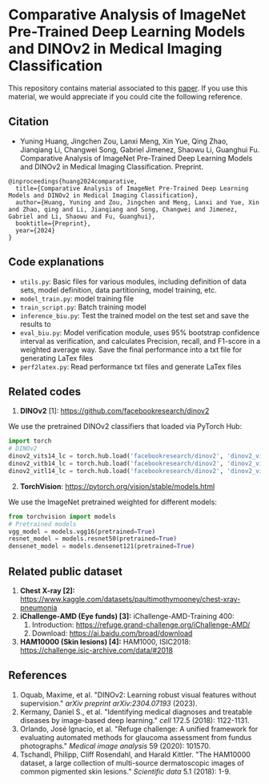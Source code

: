 # Comparative Analysis of ImageNet Pre-Trained Deep Learning Models and DINOv2 in Medical Imaging Classification

This repository contains material associated to this [paper](#Citation).
If you use this material, we would appreciate if you could cite the following reference.

## Citation
* Yuning Huang, Jingchen Zou, Lanxi Meng, Xin Yue, Qing Zhao, Jianqiang Li, Changwei Song, Gabriel Jimenez, Shaowu Li, Guanghui Fu. Comparative Analysis of ImageNet Pre-Trained Deep Learning Models and DINOv2 in Medical Imaging Classification. Preprint.
```
@inproceedings{huang2024comparative,
  title={Comparative Analysis of ImageNet Pre-Trained Deep Learning Models and DINOv2 in Medical Imaging Classification},
  author={Huang, Yuning and Zou, Jingchen and Meng, Lanxi and Yue, Xin and Zhao, qing and Li, Jianqiang and Song, Changwei and Jimenez, Gabriel and Li, Shaowu and Fu, Guanghui},
  booktitle={Preprint},
  year={2024}
}
```
## Code explanations

* `utils.py`: Basic files for various modules, including definition of data sets, model definition, data partitioning, model training, etc.
* `model_train.py`: model training file
* `train_script.py`: Batch training model
* `inference_biu.py`: Test the trained model on the test set and save the results to
* `eval_biu.py`: Model verification module, uses 95% bootstrap confidence interval as verification, and calculates Precision, recall, and F1-score in a weighted average way. Save the final performance into a txt file for generating LaTex files
* `perf2latex.py`: Read performance txt files and generate LaTex files

## Related codes

1. **DINOv2** [1]: https://github.com/facebookresearch/dinov2

We use the pretrained DINOv2 classifiers that loaded via PyTorch Hub:
```python
import torch
# DINOv2
dinov2_vits14_lc = torch.hub.load('facebookresearch/dinov2', 'dinov2_vits14_lc')
dinov2_vitb14_lc = torch.hub.load('facebookresearch/dinov2', 'dinov2_vitb14_lc')
dinov2_vitl14_lc = torch.hub.load('facebookresearch/dinov2', 'dinov2_vitl14_lc')
```

2. **TorchVision**: https://pytorch.org/vision/stable/models.html

We use the ImageNet pretrained weighted for different models:
```python
from torchvision import models
# Pretrained models
vgg_model = models.vgg16(pretrained=True)
resnet_model = models.resnet50(pretrained=True)
densenet_model = models.densenet121(pretrained=True)
```

## Related public dataset

1. **Chest X-ray [2]:** https://www.kaggle.com/datasets/paultimothymooney/chest-xray-pneumonia
2. **iChallenge-AMD (Eye funds) [3]:** iChallenge-AMD-Training 400: 
   1. Introduction: https://refuge.grand-challenge.org/iChallenge-AMD/
   2. Download: https://ai.baidu.com/broad/download
3. **HAM10000 (Skin lesions) [4]:** HAM1000, ISIC2018: https://challenge.isic-archive.com/data/#2018


## References

1. Oquab, Maxime, et al. "DINOv2: Learning robust visual features without supervision." *arXiv preprint arXiv:2304.07193* (2023).
2. Kermany, Daniel S., et al. "Identifying medical diagnoses and treatable diseases by image-based deep learning." *cell* 172.5 (2018): 1122-1131.
3. Orlando, José Ignacio, et al. "Refuge challenge: A unified framework for evaluating automated methods for glaucoma assessment from fundus photographs." *Medical image analysis* 59 (2020): 101570.
4. Tschandl, Philipp, Cliff Rosendahl, and Harald Kittler. "The HAM10000 dataset, a large collection of multi-source dermatoscopic images of common pigmented skin lesions." *Scientific data* 5.1 (2018): 1-9.
